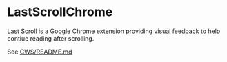 LastScrollChrome
================

[Last Scroll](https://chrome.google.com/webstore/detail/last-scroll/mceojjfcjklcpbdkagkjhoinaagcidnd) is a Google Chrome extension providing visual feedback to help contiue reading after scrolling.

See [CWS/README.md](CWS/README.md)
